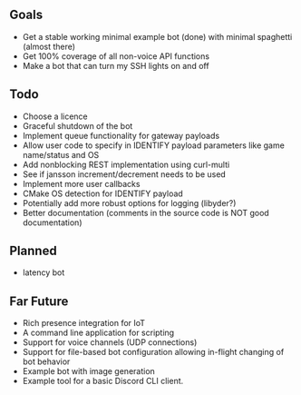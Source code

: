 ## Goals
* Get a stable working minimal example bot (done) with minimal spaghetti (almost there)
* Get 100% coverage of all non-voice API functions
* Make a bot that can turn my SSH lights on and off

## Todo
* Choose a licence
* Graceful shutdown of the bot
* Implement queue functionality for gateway payloads
* Allow user code to specify in IDENTIFY payload parameters like game name/status and OS
* Add nonblocking REST implementation using curl-multi
* See if jansson increment/decrement needs to be used
* Implement more user callbacks
* CMake OS detection for IDENTIFY payload
* Potentially add more robust options for logging (libyder?)
* Better documentation (comments in the source code is NOT good documentation)

## Planned
* latency bot

## Far Future
* Rich presence integration for IoT
* A command line application for scripting
* Support for voice channels (UDP connections)
* Support for file-based bot configuration allowing in-flight changing of bot behavior
* Example bot with image generation
* Example tool for a basic Discord CLI client.
